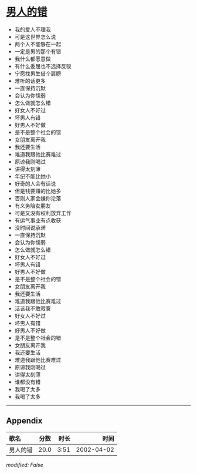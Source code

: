 # [男人的错](https://music.163.com/song?id=67054)

* 我的爱人不理我
* 可是这世界怎么说
* 两个人不能够在一起
* 一定是男的那个有错
* 我什么都愿意做
* 有什么委屈也不选择反驳
* 宁愿找男生借个肩膀
* 难听的话更多
* 一直保持沉默
* 会认为你懦弱
* 怎么做就怎么错
* 好女人不好过
* 坏男人有错
* 好男人不好做
* 是不是整个社会的错
* 女朋友离开我
* 我还要生活
* 难道我跟他比赛难过
* 原谅我刚喝过
* 讲得太刻薄
* 年纪不能比她小
* 好奇的人会有话说
* 但是钱要赚的比她多
* 否则人家会嫌你沦落
* 有义务陪女朋友
* 可是又没有权利放弃工作
* 有运气事业有点收获
* 没时间说承诺
* 一直保持沉默
* 会认为你懦弱
* 怎么做就怎么错
* 好女人不好过
* 坏男人有错
* 好男人不好做
* 是不是整个社会的错
* 女朋友离开我
* 我还要生活
* 难道我跟他比赛难过
* 活该我不敢寂寞
* 好女人不好过
* 坏男人有错
* 好男人不好做
* 是不是整个社会的错
* 女朋友离开我
* 我还要生活
* 难道我跟他比赛难过
* 原谅我刚喝过
* 讲得太刻薄
* 谁都没有错
* 我喝了太多
* 我喝了太多


---

## Appendix

|歌名|分数|时长|时间|
|:---|:---:|---:|---:|
|男人的错|20.0|3:51|2002-04-02

*modified: False*